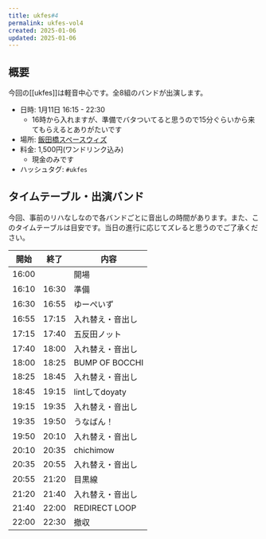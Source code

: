 ```yaml
---
title: ukfes#4
permalink: ukfes-vol4
created: 2025-01-06
updated: 2025-01-06
---
```

## 概要

今回の[[ukfes]]は軽音中心です。全8組のバンドが出演します。

- 日時: 1月11日 16:15 - 22:30
	- 16時から入れますが、準備でバタついてると思うので15分ぐらいから来てもらえるとありがたいです
- 場所: [飯田橋スペースウィズ](https://www.spacewith.co.jp/)
- 料金: 1,500円(ワンドリンク込み)
	- 現金のみです
- ハッシュタグ: `#ukfes`

## タイムテーブル・出演バンド

今回、事前のリハなしなので各バンドごとに音出しの時間があります。また、このタイムテーブルは目安です。当日の進行に応じてズレると思うのでご了承ください。

| 開始    | 終了    | 内容             |
| ----- | ----- | -------------- |
| 16:00 |       | 開場             |
| 16:10 | 16:30 | 準備             |
| 16:30 | 16:55 | ゆーぺいず          |
| 16:55 | 17:15 | 入れ替え・音出し       |
| 17:15 | 17:40 | 五反田ノット         |
| 17:40 | 18:00 | 入れ替え・音出し       |
| 18:00 | 18:25 | BUMP OF BOCCHI |
| 18:25 | 18:45 | 入れ替え・音出し       |
| 18:45 | 19:15 | lintしてdoyaty   |
| 19:15 | 19:35 | 入れ替え・音出し       |
| 19:35 | 19:50 | うなばん！          |
| 19:50 | 20:10 | 入れ替え・音出し       |
| 20:10 | 20:35 | chichimow      |
| 20:35 | 20:55 | 入れ替え・音出し       |
| 20:55 | 21:20 | 目黒線            |
| 21:20 | 21:40 | 入れ替え・音出し       |
| 21:40 | 22:00 | REDIRECT LOOP  |
| 22:00 | 22:30 | 撤収             |
